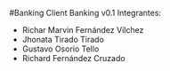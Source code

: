 #Banking Client
Banking v0.1
Integrantes:
 - Richar Marvin Fernández Vílchez
 - Jhonata Tirado Tirado
 - Gustavo Osorio Tello
 - Richard Fernández Cruzado
